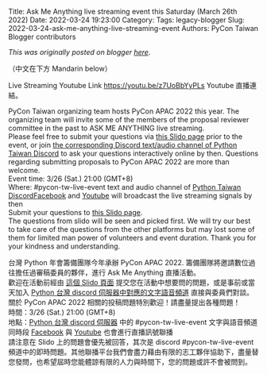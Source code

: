 Title: Ask Me Anything live streaming event this Saturday (March 26th 2022)
Date: 2022-03-24 19:23:00
Category:
Tags: legacy-blogger
Slug: 2022-03-24-ask-me-anything-live-streaming-event
Authors: PyCon Taiwan Blogger contributors

*This was originally posted on blogger [here](https://pycontw.blogspot.com/2022/03/ask-me-anything-live-streaming-event.html)*.

<!--more-->

 （中文在下方 Mandarin below）


Live Streaming Youtube Link <https://youtu.be/z7UoBbYyPLs> Youtube 直播連結。  


PyCon Taiwan organizing team hosts PyCon APAC 2022 this year. The organizing team will invite some of the members of the proposal reviewer committee in the past to ASK ME ANYTHING live streaming.  
Please feel free to submit your questions via [this Slido page](https://lihi1.com/DYMBk) prior to the event, or join [the corresponding Discord text/audio channel of Python Taiwan Discord](https://discord.gg/Z2MaukSH) to ask your questions interactively online by then. Questions regarding submitting proposals to PyCon APAC 2022 are more than welcome.  
Event time: 3/26 (Sat.) 21:00 (GMT+8)  
Where:  #pycon-tw-live-event text and audio channel of [Python Taiwan Discord](https://discord.gg/Z2MaukSH)[Facebook](https://www.facebook.com/pycontw/) and [Youtube](https://www.youtube.com/c/PyConTaiwanVideo) will broadcast the live streaming signals by then  
Submit your questions to [this Slido page](https://lihi1.com/DYMBk).  
The questions from slido will be seen and picked first. We will try our best to take care of the questions from the other platforms but may lost some of them for limited man power of volunteers and event duration. Thank you for your kindness and understanding.  

台灣 Python 年會籌備團隊今年承辦 PyCon APAC 2022. 籌備團隊將邀請數位過往擔任過審稿委員的夥伴，進行 Ask Me Anything 直播活動。  
歡迎在活動前經由 [這個 Slido 頁面](https://lihi1.com/DYMBk) 提交您在活動中想要問的問題，或是事前或當天加入  [Python 台灣 discord 伺服器中對應的文字語音頻道](https://discord.gg/Z2MaukSH) 直接與委員們對談。關於 PyCon APAC 2022 相關的投稿問題特別歡迎！請盡量提出各種問題！  
時間：3/26 (Sat.) 21:00 (GMT+8)  
地點：[Python 台灣 discord 伺服器](https://discord.gg/Z2MaukSH) 中的 #pycon-tw-live-event 文字與語音頻道同時段 [Facebook](https://www.facebook.com/pycontw/) 與 [Youtube](https://www.youtube.com/c/PyConTaiwanVideo) 也會進行直播訊號聯播  
請注意在 Slido 上的問題會優先被回答，其次是 discord #pycon-tw-live-event 頻道中的即時問題。其他聯播平台我們會盡力藉由有限的志工夥伴協助下，盡量替您發問，也希望屆時您能體諒有限的人力與時間下，您的問題或許不會被問到。
